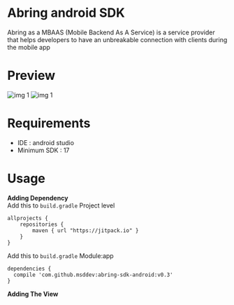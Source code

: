 # Abring android SDK
Abring as a MBAAS (Mobile Backend As A Service) is a service provider that helps developers to have an unbreakable connection with clients during the mobile app

# Preview
![img 1](http://s8.picofile.com/file/8312681284/111.png) 
![img 1](http://s9.picofile.com/file/8312681300/222.png) 

# Requirements
- IDE : android studio
- Minimum SDK : 17

# Usage
**Adding Dependency**
</br>
Add this to `build.gradle` Project level
</br>
```
allprojects {
    repositories {
        maven { url "https://jitpack.io" }
    }
}
```
Add this to `build.gradle` Module:app
</br>
```
dependencies {
  compile 'com.github.msddev:abring-sdk-android:v0.3'
}
```

**Adding The View**
